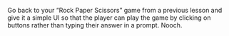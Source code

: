 Go back to your “Rock Paper Scissors” game from a previous lesson and give it a simple UI so that the player can play the game by clicking on buttons rather than typing their answer in a prompt. Nooch.
